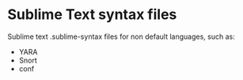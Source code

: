 # Sublime Text syntax files

Sublime text .sublime-syntax files for non default languages, such as:
- YARA
- Snort
- conf
